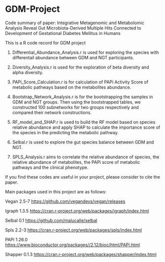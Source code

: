 # GDM-Project
Code summary of paper: Integrative Metagenomic  and Metabolomic Analysis Reveal Gut Microbiota-Derived Multiple Hits Connected to Development of Gestational Diabetes Mellitus in Humans



This is a R code record for GDM project
1. Differential_Abundance_Analysis.r is used for exploring the species with differentail abundance between GDM and NGT participants.

2. Diversity_Analysis.r is used for the exploration of beta diversity and alpha diversity.

3. PAPi_Score_Calculation.r is for calculation of PAPi Activity Score of metabolic pathways based on the metabolites abundance.

4. Bootstrap_Network_Analysis.r is for the bootstrapping the samples in GDM and NGT groups. Then using the bootstrapped tables, we constructed 100 subnetworks for two groups respectively and compared their network constructions.

5. RF_model_and_SHAP.r is used to build the RF model based on species relative abundance and apply SHAP to calculate the importance score of the species in the predicting the metabolic pathway.

6.  Selbal.r is used to explore the gut species balance between GDM and NGT.

7.  SPLS_Analysis.r aims to correlate the relative abundance of species, the relative abundance of metabolites, the PAPi score of metabolic pathways and the clinical phenotype.


If you find these codes are useful in your project, please consider to cite the paper.



Main packages used in this project are as follows:

Vegan	2.5-7	https://github.com/vegandevs/vegan/releases

Igraph 1.3.5 https://cran.r-project.org/web/packages/igraph/index.html

Selbal 0.1 https://github.com/malucalle/selbal 

Spls	2.2-3	https://cran.r-project.org/web/packages/spls/index.html 

PAPi	1.26.0 https://www.bioconductor.org/packages//2.12/bioc/html/PAPi.html 

Shapper	0.1.3 https://cran.r-project.org/web/packages/shapper/index.html 
